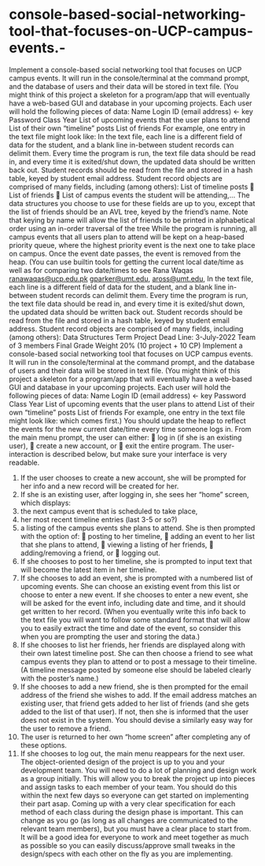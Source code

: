 # console-based-social-networking-tool-that-focuses-on-UCP-campus-events.-
Implement a console-based social networking tool that focuses on UCP campus events. It will
run in the console/terminal at the command prompt, and the database of users and their data
will be stored in text file. (You might think of this project a skeleton for a program/app that will
eventually have a web-based GUI and database in your upcoming projects.
Each user will hold the following pieces of data:
Name
Login ID (email address) ← key
Password
Class Year
List of upcoming events that the user plans to attend
List of their own “timeline” posts
List of friends
For example, one entry in the text file might look like: 
In the text file, each line is a different field of data for the student, and a blank line in-between
student records can delimit them.
Every time the program is run, the text file data should be read in, and every time it is
exited/shut down, the updated data should be written back out.
Student records should be read from the file and stored in a hash table, keyed by
student email address.
Student record objects are comprised of many fields, including (among others): 
List of timeline posts
 List of friends
 List of campus events the student will be attending,...
The data structures you choose to use for these fields are up to you, except that the list of
friends should be an AVL tree, keyed by the friend’s name. Note that keying by name will allow
the list of friends to be printed in alphabetical order using an in-order traversal of the tree
While the program is running, all campus events that all users plan to attend will be kept on
a heap-based priority queue, where the highest priority event is the next one to take place on
campus. Once the event date passes, the event is removed from the heap. (You can use builtin tools for getting the current local date/time as well as for comparing two date/times to see
Rana Waqas
ranawaqas@ucp.edu.pk
gparker@umt.edu, aross@umt.edu,
In the text file, each line is a different field of data for the student, and a blank line in-between
student records can delimit them.
Every time the program is run, the text file data should be read in, and every time it is
exited/shut down, the updated data should be written back out.
Student records should be read from the file and stored in a hash table, keyed by
student email address.
Student record objects are comprised of many fields, including (among others):
Data Structures Term Project
Dead Line: 3-July-2022
Team of 3 members
Final Grade Weight 20% (10 project + 10 CP)
Implement a console-based social networking tool that focuses on UCP campus events. It will
run in the console/terminal at the command prompt, and the database of users and their data
will be stored in text file. (You might think of this project a skeleton for a program/app that will
eventually have a web-based GUI and database in your upcoming projects.
Each user will hold the following pieces of data:
Name
Login ID (email address) ← key
Password
Class Year
List of upcoming events that the user plans to attend
List of their own “timeline” posts
List of friends
For example, one entry in the text file might look like:
which comes first.) You should update the heap to reflect the events for the new current
date/time every time someone logs in.
From the main menu prompt, the user can either:
 log in (if she is an existing user),
 create a new account, or
 exit the entire program.
The user-interaction is described below, but make sure your interface is very readable.
1. If the user chooses to create a new account, she will be prompted for her info and a new
record will be created for her.
2. If she is an existing user, after logging in, she sees her “home” screen, which displays:
1. the next campus event that is scheduled to take place,
2. her most recent timeline entries (last 3-5 or so?)
3. a listing of the campus events she plans to attend.
She is then prompted with the option of:
 posting to her timeline,
 adding an event to her list that she plans to attend,
 viewing a listing of her friends,
 adding/removing a friend, or
 logging out.
1. If she chooses to post to her timeline, she is prompted to input text that will
become the latest item in her timeline.
2. If she chooses to add an event, she is prompted with a numbered list of
upcoming events. She can choose an existing event from this list or choose to
enter a new event. If she chooses to enter a new event, she will be asked for the
event info, including date and time, and it should get written to her record.
(When you eventually write this info back to the text file you will want to follow
some standard format that will allow you to easily extract the time and date of the
event, so consider this when you are prompting the user and storing the data.)
3. If she chooses to list her friends, her friends are displayed along with their
own latest timeline post. She can then choose a friend to see what campus
events they plan to attend or to post a message to their timeline. (A timeline
message posted by someone else should be labeled clearly with the poster’s
name.)
4. If she chooses to add a new friend, she is then prompted for the email address of
the friend she wishes to add. If the email address matches an existing user, that
friend gets added to her list of friends (and she gets added to the list of that
user). If not, then she is informed that the user does not exist in the system. You
should devise a similarly easy way for the user to remove a friend.
5. The user is returned to her own “home screen” after completing any of these
options.
6. If she chooses to log out, the main menu reappears for the next user.
The object-oriented design of the project is up to you and your development team.
You will need to do a lot of planning and design work as a group initially. This will allow you to
break the project up into pieces and assign tasks to each member of your team. You should do
this within the next few days so everyone can get started on implementing their part asap.
Coming up with a very clear specification for each method of each class during the design
phase is important. This can change as you go (as long as all changes are communicated to
the relevant team members), but you must have a clear place to start from.
It will be a good idea for everyone to work and meet together as much as possible so you can
easily discuss/approve small tweaks in the design/specs with each other on the fly as you are
implementing. 
